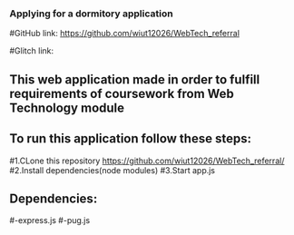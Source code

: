 ### Applying for a dormitory application

#GitHub link: https://github.com/wiut12026/WebTech_referral

#Glitch link: 

## This web application made in order to fulfill requirements of coursework from Web Technology module


## To run this application follow these steps:
#1.CLone this repository https://github.com/wiut12026/WebTech_referral/
#2.Install dependencies(node modules)
#3.Start app.js


## Dependencies:
#-express.js
#-pug.js
